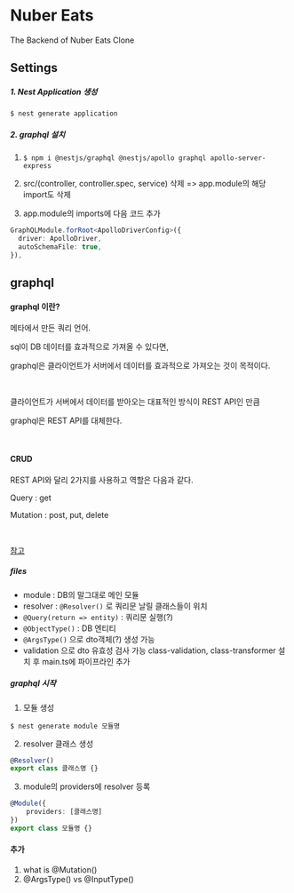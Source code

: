 # Nuber Eats

The Backend of Nuber Eats Clone



## Settings

##### 1. Nest Application 생성

``` $ nest generate application ```

##### 2. graphql 설치

1. ``` $ npm i @nestjs/graphql @nestjs/apollo graphql apollo-server-express ```

2. src/(controller, controller.spec, service) 삭제 => app.module의 해당 import도 삭제

3. app.module의 imports에 다음 코드 추가

```typescript
GraphQLModule.forRoot<ApolloDriverConfig>({
  driver: ApolloDriver,
  autoSchemaFile: true,
}),
```





## graphql

#### graphql 이란? 

메타에서 만든 쿼리 언어.

sql이 DB 데이터를 효과적으로 가져올 수 있다면,

graphql은 클라이언트가 서버에서 데이터를 효과적으로 가져오는 것이 목적이다.

</br>

클라이언트가 서버에서 데이터를 받아오는 대표적인 방식이 REST API인 만큼

graphql은 REST API를 대체한다.

</br>

#### CRUD

REST API와 달리 2가지를 사용하고 역할은 다음과 같다.

Query : get

Mutation : post, put, delete

</br>

[참고](https://velog.io/@do_dadu/GraphQL%EC%9D%80-%EC%99%84%EB%B2%BD%ED%95%A0%EA%B9%8C)



##### files

* module : DB의 말그대로 메인 모듈
* resolver : ``` @Resolver() ``` 로 쿼리문 날릴 클래스들이 위치
* ``` @Query(return => entity) ```  : 쿼리문 실행(?)
* ``` @ObjectType() ```  : DB 엔티티
* ``` @ArgsType() ```  으로 dto객체(?) 생성 가능
* validation 으로 dto 유효성 검사 가능
  class-validation, class-transformer 설치 후 main.ts에 파이프라인 추가



##### graphql 시작

1. 모듈 생성

``` $ nest generate module 모듈명 ```

2. resolver 클래스 생성

``` typescript
@Resolver()
export class 클래스명 {}
```

3. module의 providers에 resolver 등록

``` typescript
@Module({
    providers: [클래스명]
})
export class 모듈명 {}
```





#### 추가

1. what is @Mutation()
2. @ArgsType() vs @InputType() 